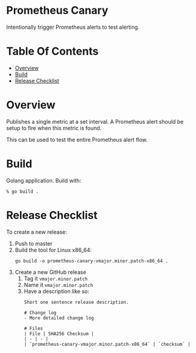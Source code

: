 # Prometheus Canary
Intentionally trigger Prometheus alerts to test alerting.

# Table Of Contents
- [Overview](#overview)
- [Build](#build)
- [Release Checklist](#release-checklist)

# Overview
Publishes a single metric at a set interval. A Prometheus alert should be setup
to fire when this metric is found. 

This can be used to test the entire Prometheus alert flow.

# Build
Golang application. Build with:

```
% go build .
```

# Release Checklist
To create a new release:

1. Push to master
2. Build the tool for Linux x86_64:
   ```
   go build -o prometheus-canary-vmajor.minor.patch-x86_64 .
   ```
3. Create a new GitHub release
    1. Tag it `vmajor.minor.patch`
	2. Name it `vmajor.minor.patch`
	3. Have a description like so:
	   ```
	   Short one sentence release description.
	   
	   # Change log
	   - More detailed change log
	   
	   # Files
	   | File | SHA256 Checksum |
       | - | - |
       | `prometheus-canary-vmajor.minor.patch-x86_64` | `checksum` |
       ```
